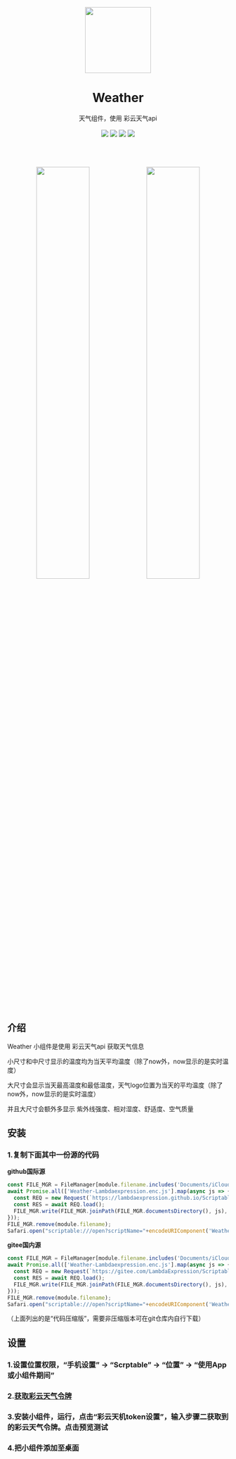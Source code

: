 <p align="center">
  <a href="https://lambdaexpression.github.io/ScriptablesComponent/Weather/">
    <img width="150" src="https://lambdaexpression.github.io/ScriptablesComponent/Weather/weather_style_1.png">
  </a>
</p>

<h1 align="center">Weather</h1>

<div align="center">天气组件，使用 彩云天气api</div>
<br/>
<div align="center">
    <a href="javascript:void(0)"><img src="https://img.shields.io/badge/language-node-orange.svg" /></a>
    <a href="javascript:void(0)"><img src="https://img.shields.io/badge/platform-ios-green.svg" /></a>
    <a href="javascript:void(0)"><img src="https://img.shields.io/badge/support-light|dark-hotpink.svg" /></a>
    <a href="javascript:void(0)"><img src="https://img.shields.io/badge/version-v1.0.0-royalblue.svg" /></a>
  
  
</div>
<br/>

<br/>
<br/>

<p align="center">
  <img width="49%" src="https://lambdaexpression.github.io/ScriptablesComponent/Weather/weather03.png">
  <img width="49%" src="https://lambdaexpression.github.io/ScriptablesComponent/Weather/weather04.png">
</p>

## 介绍

Weather 小组件是使用 彩云天气api 获取天气信息



小尺寸和中尺寸显示的温度均为当天平均温度（除了now外，now显示的是实时温度）

大尺寸会显示当天最高温度和最低温度，天气logo位置为当天的平均温度（除了now外，now显示的是实时温度）

并且大尺寸会额外多显示 紫外线强度、相对湿度、舒适度、空气质量 

## 安装


### 1.复制下面其中一份源的代码

**github国际源**

```js
const FILE_MGR = FileManager[module.filename.includes('Documents/iCloud~') ? 'iCloud' : 'local']();
await Promise.all(['Weather-Lambdaexpression.enc.js'].map(async js => {
  const REQ = new Request(`https://lambdaexpression.github.io/ScriptablesComponent/Weather/${encodeURIComponent(js)}`);
  const RES = await REQ.load();
  FILE_MGR.write(FILE_MGR.joinPath(FILE_MGR.documentsDirectory(), js), RES);
}));
FILE_MGR.remove(module.filename);
Safari.open("scriptable:///open?scriptName="+encodeURIComponent('Weather-Lambdaexpression.enc'));
```

**gitee国内源**
```js
const FILE_MGR = FileManager[module.filename.includes('Documents/iCloud~') ? 'iCloud' : 'local']();
await Promise.all(['Weather-Lambdaexpression.enc.js'].map(async js => {
  const REQ = new Request(`https://gitee.com/LambdaExpression/ScriptablesComponent/raw/main/Weather/${encodeURIComponent(js)}`);
  const RES = await REQ.load();
  FILE_MGR.write(FILE_MGR.joinPath(FILE_MGR.documentsDirectory(), js), RES);
}));
FILE_MGR.remove(module.filename);
Safari.open("scriptable:///open?scriptName="+encodeURIComponent('Weather-Lambdaexpression.enc'));
```

（上面列出的是“代码压缩版”，需要非压缩版本可在git仓库内自行下载）

## 设置

### 1.设置位置权限，“手机设置” -> “Scrptable” -> “位置” -> “使用App或小组件期间”
### 2.[获取彩云天气令牌](https://github.com/chiupam/tutorial/blob/master/caiyun/caiyun_api.md)
### 3.安装小组件，运行，点击“彩云天机token设置”，输入步骤二获取到的彩云天气令牌。点击预览测试
### 4.把小组件添加至桌面




